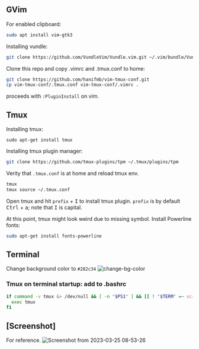 ## GVim
For enabled clipboard:
```Bash
sudo apt install vim-gtk3
```

Installing vundle:
```Bash
git clone https://github.com/VundleVim/Vundle.vim.git ~/.vim/bundle/Vundle.vim
```

Clone this repo and copy .vimrc and .tmux.conf to home:
```Bash
git clone https://github.com/hanifmb/vim-tmux-conf.git
cp vim-tmux-conf/.tmux.conf vim-tmux-conf/.vimrc .
```

proceeds with `:PluginInstall` on vim.

## Tmux
Installing tmux:
```
sudo apt-get install tmux
```
Installing tmux plugin manager:
```Bash
git clone https://github.com/tmux-plugins/tpm ~/.tmux/plugins/tpm
```
Verity that `.tmux.conf` is at home and reload tmux env.
```Bash
tmux
tmux source ~/.tmux.conf
```
Open tmux and hit `prefix` + <kbd>I</kbd> to install tmux plugin. `prefix` is by default <kbd>Ctrl</kbd> + <kbd>a</kbd>; note that <kbd>I</kbd> is capital.

At this point, tmux might look weird due to missing symbol. Install Powerline fonts:

```Bash
sudo apt-get install fonts-powerline
```

## Terminal
Change background color to `#282c34`
![change-bg-color](https://github.com/hanifmb/vim-tmux-conf/assets/40484370/3d704c60-34f8-4a4d-bc92-79e6a66d5992)

### Tmux on terminal startup: add to .bashrc

```Bash
if command -v tmux &> /dev/null && [ -n "$PS1" ] && [[ ! "$TERM" =~ screen ]] && [[ ! "$TERM" =~ tmux ]] && [ -z "$TMUX" ]; then
  exec tmux
fi
```

## [Screenshot]
For reference.
![Screenshot from 2023-03-25 08-53-26](https://user-images.githubusercontent.com/40484370/227704974-912e5eb2-4e91-4afe-a41a-1f3a958059e0.png)
